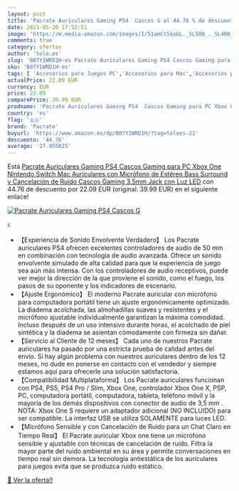 ```yaml
---
layout: post
title: 'Pacrate Auriculares Gaming PS4  Cascos G al 44.76 % de descuento'
date: 2021-05-20 17:52:51
image: 'https://m.media-amazon.com/images/I/51amCtSkobL._SL500_._SL400_.jpg'
comments: true
category: ofertas
author: 'tole.es'
slug: 'B07Y1WRD1H-es Pacrate Auriculares Gaming PS4 Cascos Gaming para PC Xbox...'
sku: 'B07Y1WRD1H-es'
tags: [ 'Accesorios para Juegos PC','Accesorios para Mac','Accesorios para Nintendo Switch','Accesorios para PlayStation 4','Accesorios para Xbox One','Auriculares gaming con micrófono para PlayStation 4','Auriculares gaming para Mac','Auriculares gaming para Nintendo Switch','Auriculares gaming para PC','Auriculares gaming para Xbox One','Electrónica','Hardware y juegos para Nintendo Switch','Hardware y juegos para PlayStation 4','Hardware y juegos para Xbox One','Juegos y Accesorios para Mac','Juegos y Accesorios para PC','Videojuegos','nintendo','pacrate','ps4','xbox', ]
actualPrice: 22.09 EUR
currency: EUR
price: 22.09
comparePrice: 39.99 EUR
prodname: 'Pacrate Auriculares Gaming PS4  Cascos Gaming para PC Xbox One Nintendo Switch Mac  Auriculares con Micrófono de Estéreo Bass Surround y Cancelación de Ruido  Cascos Gaming 3.5mm Jack con Luz LED'
country: 'es'
flag: '🇪🇸'
brand: 'Pacrate'
buyurl: 'https://www.amazon.es/dp/B07Y1WRD1H/?tag=tolees-21'
descuento: '44.76'
average: '27.955625'
---
```


Está [Pacrate Auriculares Gaming PS4  Cascos Gaming para PC Xbox One Nintendo Switch Mac  Auriculares con Micrófono de Estéreo Bass Surround y Cancelación de Ruido  Cascos Gaming 3.5mm Jack con Luz LED](https://www.amazon.es/dp/B07Y1WRD1H/?tag=tolees-21) con 44.76 de descuento por 22.09 EUR (original: 39.99 EUR) en el siguiente enlace!

[![Pacrate Auriculares Gaming PS4  Cascos G](https://m.media-amazon.com/images/I/51amCtSkobL._SL500_._SL400_.jpg)](https://www.amazon.es/dp/B07Y1WRD1H/?tag=tolees-21)

ℹ️:

- 【Experiencia de Sonido Envolvente Verdadero】 Los Pacrate auriculares PS4 ofrecen excelentes controladores de audio de 50 mm en combinación con tecnología de audio avanzada. Ofrece un sonido envolvente simulado de alta calidad para que la experiencia de juego sea aún más intensa. Con los controladores de audio receptivos, puede ver mejor la dirección de la que proviene el sonido, como el fuego, los pasos de su oponente y los indicadores de escenario.
- 【Ajuste Ergonómico】 El moderno Pacrate auricular con micrófono para computadora portátil tiene un ajuste ergonómicamente optimizado. La diadema acolchada, las almohadillas suaves y resistentes y el micrófono ajustable individualmente garantizan la máxima comodidad. Incluso después de un uso intensivo durante horas, el acolchado de piel sintética y la diadema se asientan cómodamente con firmeza sin dañar.
- 【Servicio al Cliente de 12 meses】 Cada uno de nuestros Pacrate auriculares ha pasado por una estricta prueba de calidad antes del envío. Si hay algún problema con nuestros auriculares dentro de los 12 meses, no dude en ponerse en contacto con el vendedor y siempre estamos aquí para ofrecerle una solución satisfactoria.
- 【Compatibilidad Multiplataforma】 Los Pacrate auriculares funcionan con PS4, PS5, PS4 Pro / Slim, Xbox One, controlador Xbox One X, PSP, PC, computadora portátil, computadora, tableta, teléfono móvil y la mayoría de los demás dispositivos con conector de audio de 3,5 mm . NOTA: Xbox One S requiere un adaptador adicional (NO INCLUIDO) para ser compatible. La interfaz USB se utiliza SOLAMENTE para luces LED.
- 【Micrófono Sensible y con Cancelación de Ruido para un Chat Claro en Tiempo Real】 El Pacrate auricular Xbox one tiene un micrófono sensible y ajustable con técnicas de cancelación de ruido. Filtra la mayor parte del ruido ambiental en su área y permite conversaciones en tiempo real sin demora. La tecnología antiestática de los auriculares para juegos evita que se produzca ruido estático.

[🛒 Ver la oferta!!](https://www.amazon.es/dp/B07Y1WRD1H/?tag=tolees-21)
